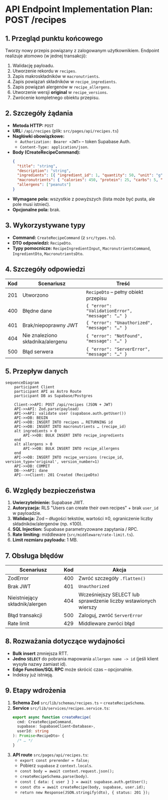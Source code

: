 # API Endpoint Implementation Plan: POST /recipes

## 1. Przegląd punktu końcowego

Tworzy nowy przepis powiązany z zalogowanym użytkownikiem. Endpoint realizuje atomowo (w jednej transakcji):

1. Walidację payloadu.
2. Utworzenie rekordu w `recipes`.
3. Zapis makroskładników w `macronutrients`.
4. Zapis powiązań składników w `recipe_ingredients`.
5. Zapis powiązań alergenów w `recipe_allergens`.
6. Utworzenie wersji **original** w `recipe_versions`.
7. Zwrócenie kompletnego obiektu przepisu.

## 2. Szczegóły żądania

- **Metoda HTTP:** `POST`
- **URL:** `/api/recipes` (plik: `src/pages/api/recipes.ts`)
- **Nagłówki obowiązkowe:**
  - `Authorization: Bearer <JWT>` – token Supabase Auth.
  - `Content-Type: application/json`.
- **Body (CreateRecipeCommand):**
  ```json
  {
    "title": "string",
    "description": "string",
    "ingredients": [{ "ingredient_id": 1, "quantity": 50, "unit": "g" }],
    "macronutrients": { "calories": 450, "protein": 25, "carbs": 5, "fats": 35 },
    "allergens": ["peanuts"]
  }
  ```
- **Wymagane pola:** wszystkie z powyższych (lista może być pusta, ale pole musi istnieć).
- **Opcjonalne pola:** brak.

## 3. Wykorzystywane typy

- **Command:** `CreateRecipeCommand` (z `src/types.ts`).
- **DTO odpowiedzi:** `RecipeDto`.
- **Typy pomocnicze:** `RecipeIngredientInput`, `MacronutrientsCommand`, `IngredientDto`, `MacronutrientsDto`.

## 4. Szczegóły odpowiedzi

| Kod | Scenariusz                        | Treść                                            |
| --- | --------------------------------- | ------------------------------------------------ |
| 201 | Utworzono                         | `RecipeDto` – pełny obiekt przepisu              |
| 400 | Błędne dane                       | `{ "error": "ValidationError", "message": "…" }` |
| 401 | Brak/niepoprawny JWT              | `{ "error": "Unauthorized", "message": "…" }`    |
| 404 | Nie znaleziono składnika/alergenu | `{ "error": "NotFound", "message": "…" }`        |
| 500 | Błąd serwera                      | `{ "error": "ServerError", "message": "…" }`     |

## 5. Przepływ danych

```mermaid
sequenceDiagram
    participant Client
    participant API as Astro Route
    participant DB as Supabase/Postgres

    Client->>API: POST /api/recipes (JSON + JWT)
    API->>API: Zod.parse(payload)
    API->>API: validate user (supabase.auth.getUser())
    API->>DB: BEGIN
    API->>DB: INSERT INTO recipes … RETURNING id
    API->>DB: INSERT INTO macronutrients … (recipe_id)
    alt ingredients > 0
        API->>DB: BULK INSERT INTO recipe_ingredients
    end
    alt allergens > 0
        API->>DB: BULK INSERT INTO recipe_allergens
    end
    API->>DB: INSERT INTO recipe_versions (recipe_id, version_type='original', version_number=1)
    API->>DB: COMMIT
    DB-->>API: dane
    API-->>Client: 201 Created (RecipeDto)
```

## 6. Względy bezpieczeństwa

1. **Uwierzytelnienie:** Supabase JWT.
2. **Autoryzacja:** RLS "Users can create their own recipes" + brak `user_id` w payloadzie.
3. **Walidacja:** Zod – długości tekstów, wartości ≥0, ograniczenie liczby składników/alergenów (np. ≤100).
4. **SQL Injection:** Supabase parametryzowane zapytania / RPC.
5. **Rate limiting:** middleware (`src/middleware/rate-limit.ts`).
6. **Limit rozmiaru payloadu:** 1 MB.

## 7. Obsługa błędów

| Scenariusz                     | Kod | Akcja                                                          |
| ------------------------------ | --- | -------------------------------------------------------------- |
| ZodError                       | 400 | Zwróć szczegóły `.flatten()`                                   |
| Brak JWT                       | 401 | `Unauthorized`                                                 |
| Nieistniejący składnik/alergen | 404 | Wcześniejszy SELECT lub sprawdzenie liczby wstawionych wierszy |
| Błąd transakcji                | 500 | Zaloguj, zwróć `ServerError`                                   |
| Rate limit                     | 429 | Middleware zwróci błąd                                         |

## 8. Rozważania dotyczące wydajności

- **Bulk insert** zmniejsza RTT.
- **Jedno `SELECT`** do pobrania mapowania `allergen name -> id` (jeśli klient wysyła nazwy zamiast id).
- **Edge Function/SQL RPC** może skrócić czas – opcjonalnie.
- Indeksy już istnieją.

## 9. Etapy wdrożenia

1. **Schema Zod** `src/lib/schemas/recipes.ts` – `createRecipeSchema`.
2. **Service** `src/lib/services/recipes.service.ts`:
   ```ts
   export async function createRecipe(
     cmd: CreateRecipeCommand,
     supabase: SupabaseClient<Database>,
     userId: string
   ): Promise<RecipeDto> {
     /* … */
   }
   ```
3. **API route** `src/pages/api/recipes.ts`:
   - `export const prerender = false;`
   - Pobierz `supabase` z `context.locals`.
   - `const body = await context.request.json();`
   - `createRecipeSchema.parse(body)`.
   - `const { data: { user } } = await supabase.auth.getUser();`
   - `const dto = await createRecipe(body, supabase, user.id);`
   - `return new Response(JSON.stringify(dto), { status: 201 });`
